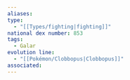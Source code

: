 ```yaml
---
aliases: 
type:
  - "[[Types/fighting|fighting]]"
national dex number: 853
tags:
  - Galar
evolution line:
  - "[[Pokémon/Clobbopus|Clobbopus]]"
associated: 
---
```

